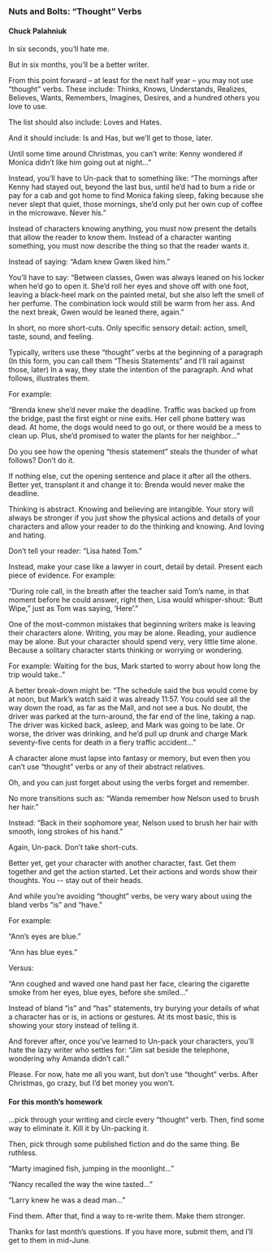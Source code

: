 ### Nuts and Bolts: “Thought” Verbs

#### Chuck Palahniuk

In six seconds, you’ll hate me.

But in six months, you’ll be a better writer.

From this point forward – at least for the next half year – you may not use “thought” verbs.  These include:  Thinks, Knows, Understands, Realizes, Believes, Wants, Remembers, Imagines, Desires, and a hundred others you love to use. 

The list should also include:  Loves and Hates.

And it should include:  Is and Has, but we’ll get to those, later.

Until some time around Christmas, you can’t write:  Kenny wondered if Monica didn’t like him going out at night…”

Instead, you’ll have to Un-pack that to something like:  “The mornings after Kenny had stayed out, beyond the last bus, until he’d had to bum a ride or pay for a cab and got home to find Monica faking sleep, faking because she never slept that quiet, those mornings, she’d only put her own cup of coffee in the microwave.  Never his.”

Instead of characters knowing anything, you must now present the details that allow the reader to know them.  Instead of a character wanting something, you must now describe the thing so that the reader wants it.

Instead of saying:  “Adam knew Gwen liked him.”

You’ll have to say:  “Between classes, Gwen was always leaned on his locker when he’d go to open it.  She’d roll her eyes and shove off with one foot, leaving a black-heel mark on the painted metal, but she also left the smell of her perfume.  The combination lock would still be warm from her ass.  And the next break, Gwen would be leaned there, again.”

In short, no more short-cuts.  Only specific sensory detail: action, smell, taste, sound, and feeling.

Typically, writers use these “thought” verbs at the beginning of a paragraph  (In this form, you can call them “Thesis Statements” and I’ll rail against those, later)  In a way, they state the intention of the paragraph.  And what follows, illustrates them.

For example:

“Brenda knew she’d never make the deadline.  Traffic was backed up from the bridge, past the first eight or nine exits.  Her cell phone battery was dead.  At home, the dogs would need to go out, or there would be a mess to clean up.  Plus, she’d promised to water the plants for her neighbor…”

Do you see how the opening “thesis statement” steals the thunder of what follows?  Don’t do it.

If nothing else, cut the opening sentence and place it after all the others.  Better yet, transplant it and change it to:  Brenda would never make the deadline.

Thinking is abstract.  Knowing and believing are intangible.  Your story will always be stronger if you just show the physical actions and details of your characters and allow your reader to do the thinking and knowing.  And loving and hating.

Don’t tell your reader:  “Lisa hated Tom.”

Instead, make your case like a lawyer in court, detail by detail.  Present each piece of evidence.  For example:

“During role call, in the breath after the teacher said Tom’s name, in that moment before he could answer, right then, Lisa would whisper-shout: ‘Butt Wipe,” just as Tom was saying, ‘Here’.”

One of the most-common mistakes that beginning writers make is leaving their characters alone.  Writing, you may be alone.  Reading, your audience may be alone.  But your character should spend very, very little time alone.  Because a solitary character starts thinking or worrying or wondering.  

For example:  Waiting for the bus, Mark started to worry about how long the trip would take..”

A better break-down might be:  “The schedule said the bus would come by at noon, but Mark’s watch said it was already 11:57.  You could see all the way down the road, as far as the Mall, and not see a bus.  No doubt, the driver was parked at the turn-around, the far end of the line, taking a nap.  The driver was kicked back, asleep, and Mark was going to be late.  Or worse, the driver was drinking, and he’d pull up drunk and charge Mark seventy-five cents for death in a fiery traffic accident…”

A character alone must lapse into fantasy or memory, but even then you can’t use “thought” verbs or any of their abstract relatives. 

Oh, and you can just forget about using the verbs forget and remember. 

No more transitions such as:  “Wanda remember how Nelson used to brush her hair.”

Instead:  “Back in their sophomore year, Nelson used to brush her hair with smooth, long strokes of his hand.”

Again, Un-pack.  Don’t take short-cuts.

Better yet, get your character with another character, fast.  Get them together and get the action started.  Let their actions and words show their thoughts.  You -- stay out of  their heads.

And while you’re avoiding “thought” verbs, be very wary about using the bland verbs “is” and “have.”

For example:

“Ann’s eyes are blue.”

“Ann has blue eyes.”

Versus:

“Ann coughed and waved one hand past her face, clearing the cigarette smoke from her eyes, blue eyes, before she smiled…”

Instead of bland “is” and “has” statements, try burying your details of what a character has or is, in actions or gestures.  At its most basic, this is showing your story instead of telling it. 

And forever after, once you’ve learned to Un-pack your characters, you’ll hate the lazy writer who settles for:  “Jim sat beside the telephone, wondering why Amanda didn’t call.”

Please.  For now, hate me all you want, but don’t use “thought” verbs.  After Christmas, go crazy, but I’d bet money you won’t. 

#### For this month’s homework

...pick through your writing and circle every “thought” verb.  Then, find some way to eliminate it.  Kill it by Un-packing it.

Then, pick through some published fiction and do the same thing.  Be ruthless.

“Marty imagined fish, jumping in the moonlight…”

“Nancy recalled the way the wine tasted…”

“Larry knew he was a dead man…”

Find them.  After that, find a way to re-write them.  Make them stronger.

Thanks for last month’s questions.  If you have more, submit them, and I’ll get to them in mid-June.